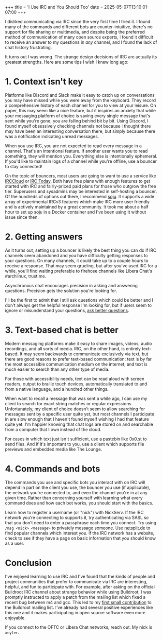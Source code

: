 +++
title = 'I Use IRC and You Should Too'
date = 2025-05-07T13:10:01-07:00
+++

I disliked communicating via IRC since the very first time I tried it. I found many of the commands and different bots are counter-intuitive, there's no support for file sharing or multimedia, and despite being the preferred method of communication of many open source experts, I found it difficult to receive an answer to my questions in _any_ channel, and I found the lack of chat history frustrating.

It turns out I was wrong. The strange design decisions of IRC are actually its greatest strengths. Here are some tips I wish I knew long ago:

# 1. Context isn't key

Platforms like Discord and Slack make it easy to catch up on conversations you may have missed while you were away from the keyboard. They record a comprehensive history of each channel for you to view at your leisure. On paper, this may seem like a nice feature, but it inspires an anxiety that while your messaging platform of choice is saving every single message that's sent while you're gone, you are falling behind bit by bit. Using Discord, I found myself obsessively checking channels not because I thought there may have been an interesting conversation there, but simply because there was a notification indicating unread messages.

When you use IRC, you are not expected to read every message in a channel. That's an intentional feature. If another user wants you to read something, they will mention you. Everything else is intentionally ephemeral. If you'd like to maintain logs of a channel while you're offline, use a bouncer to stay connected!

On the topic of bouncers, most users are going to want to use a service like [IRCCloud](https://www.irccloud.com/pricing) or [IRC Today](https://irctoday.com/pricing). Both have free plans with enough features to get started with IRC and fairly-priced paid plans for those who outgrow the free tier. Superusers and sysadmins may be interested in self-hosting a bouncer. Of the hundreds of options out there, I recommend [soju](https://soju.im/). It supports a wide array of experimental IRCv3 features which make IRC more user friendly and is actively maintained by a great community. It took me about a half hour to set up soju in a Docker container and I've been using it without issue since then.

# 2. Getting answers

As it turns out, setting up a bouncer is likely the best thing you can do if IRC channels seem abandoned and you have difficulty getting responses to your questions. On many channels, it could take up to a couple hours to receive a response. That may seem grueling, but after you've used IRC for a while, you'll find waiting preferable to firehose channels like Libera Chat's #archlinux, trust me.

Asynchronous chat encourages precision in asking and answering questions. Precision gets the solution you're looking for.

I'll be the first to admit that I still ask questions which could be better and I don't always get the helpful response I'm looking for, but if users seem to ignore or misunderstand your questions, [ask better questions](http://www.catb.org/esr/faqs/smart-questions.html).

# 3. Text-based chat is better

Modern messaging platforms make it easy to share images, videos, audio recordings, and all sorts of media. IRC, on the other hand, is entirely text-based. It may seem backwards to communicate exclusively via text, but there are good reasons to prefer text-based communication: text is by far the most accessible communication medium on the internet, and text is much easier to search than any other type of media.

For those with accessibility needs, text can be read aloud with screen readers, output to braille touch devices, automatically translated to and from a native language, and a hundred other things.

When want to recall a message that was sent a while ago, I can use my client to search for exact string matches or regular expressions. Unfortunately, my client of choice doesn't seem to allow searching for messages sent by a specific user quite yet, but most channels I participate in are slow enough that I haven't found myself wishing I had that feature quite yet. I'm happier knowing that chat logs are stored on and searchable from a computer that I own instead of the cloud.

For cases in which text just isn't sufficient, use a pastebin like [0x0.st](https://0x0.st) to send files. And if it's important to you, use a client which supports file previews and embedded media like The Lounge.

# 4. Commands and bots

The commands you use and specific bots you interact with on IRC will depend in part on the client you use, the bouncer you use (if applicable), the network you're connected to, and even the channel you're in at any given time. Rather than concerning yourself with learning what every command does and how each bot works, you should start with the basics.

Learn how to register a username (or "nick") with NickServ. If the IRC network you're connecting to supports it, try authenticating via SASL so that you don't need to enter a passphrase each time you connect. Try using `/msg <nick> <message>` to privately message someone. Use [netsplit.de](https://netsplit.de) to find popular channels which interest you. If the IRC network has a website, check to see if they have a page on basic information that you should know as a user.

# Conclusion

I've enjoyed learning to use IRC and I've found that the kinds of people and project communities that prefer to communicate via IRC are interesting, helpful, and fun to participate with. For example, after asking on the official Buildroot IRC channel about strange behavior while using Buildroot, I was promptly instructed to apply a patch from the mailing list which fixed a recent bug between m4 and gcc. This led to my [first small contribution](https://lore.kernel.org/buildroot/D9OYJGBFLUT8.35SXNUQLMD2TR@brighamcampbell.com/) to the Buildroot mailing list. I've already had several positive experiences like this one and it makes participating in open source software even more enjoyable.

If you connect to the OFTC or Libera Chat networks, reach out. My nick is `xeyler`.
